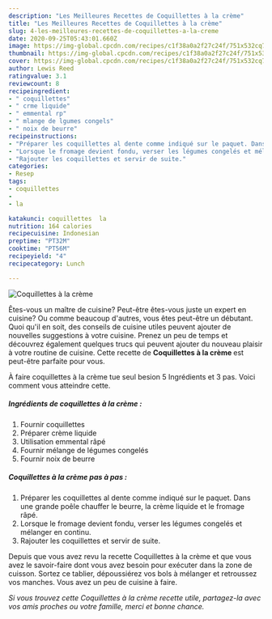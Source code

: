 ```yaml
---
description: "Les Meilleures Recettes de Coquillettes à la crème"
title: "Les Meilleures Recettes de Coquillettes à la crème"
slug: 4-les-meilleures-recettes-de-coquillettes-a-la-creme
date: 2020-09-25T05:43:01.660Z
image: https://img-global.cpcdn.com/recipes/c1f38a0a2f27c24f/751x532cq70/coquillettes-a-la-creme-photo-principale-de-la-recette.jpg
thumbnail: https://img-global.cpcdn.com/recipes/c1f38a0a2f27c24f/751x532cq70/coquillettes-a-la-creme-photo-principale-de-la-recette.jpg
cover: https://img-global.cpcdn.com/recipes/c1f38a0a2f27c24f/751x532cq70/coquillettes-a-la-creme-photo-principale-de-la-recette.jpg
author: Lewis Reed
ratingvalue: 3.1
reviewcount: 8
recipeingredient:
- " coquillettes"
- " crme liquide"
- " emmental rp"
- " mlange de lgumes congels"
- " noix de beurre"
recipeinstructions:
- "Préparer les coquillettes al dente comme indiqué sur le paquet. Dans une grande poêle chauffer le beurre, la crème liquide et le fromage râpé."
- "Lorsque le fromage devient fondu, verser les légumes congelés et mélanger en continu."
- "Rajouter les coquillettes et servir de suite."
categories:
- Resep
tags:
- coquillettes
- 
- la

katakunci: coquillettes  la 
nutrition: 164 calories
recipecuisine: Indonesian
preptime: "PT32M"
cooktime: "PT56M"
recipeyield: "4"
recipecategory: Lunch

---
```



![Coquillettes à la crème](https://img-global.cpcdn.com/recipes/c1f38a0a2f27c24f/751x532cq70/coquillettes-a-la-creme-photo-principale-de-la-recette.jpg)

Êtes-vous un maître de cuisine? Peut-être êtes-vous juste un expert en cuisine? Ou comme beaucoup d'autres, vous êtes peut-être un débutant. Quoi qu'il en soit, des conseils de cuisine utiles peuvent ajouter de nouvelles suggestions à votre cuisine. Prenez un peu de temps et découvrez également quelques trucs qui peuvent ajouter du nouveau plaisir à votre routine de cuisine. Cette recette de <strong> Coquillettes à la crème </strong> est peut-être parfaite pour vous.

<!--inarticleads1-->

À faire coquillettes à la crème tue seul besion 5 Ingrédients et 3 pas. Voici comment vous atteindre cette.

##### Ingrédients de coquillettes à la crème :

1. Fournir  coquillettes
1. Préparer  crème liquide
1. Utilisation  emmental râpé
1. Fournir  mélange de légumes congelés
1. Fournir  noix de beurre




<!--inarticleads2-->

##### Coquillettes à la crème pas à pas :

1. Préparer les coquillettes al dente comme indiqué sur le paquet. Dans une grande poêle chauffer le beurre, la crème liquide et le fromage râpé.
1. Lorsque le fromage devient fondu, verser les légumes congelés et mélanger en continu.
1. Rajouter les coquillettes et servir de suite.




<!--inarticleads1-->

<p>
Depuis que vous avez revu la recette Coquillettes à la crème et que vous avez le savoir-faire dont vous avez besoin pour exécuter dans la zone de cuisson. Sortez ce tablier, dépoussiérez vos bols à mélanger et retroussez vos manches. Vous avez un peu de cuisine à faire.
</p>

<p>
<i>Si vous trouvez cette Coquillettes à la crème recette utile, partagez-la avec vos amis proches ou votre famille, merci et bonne chance.</i>
</p>
